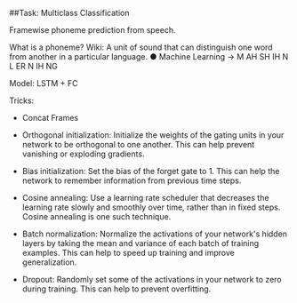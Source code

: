 ##Task:  Multiclass Classification 

Framewise phoneme prediction from speech. 

What is a phoneme? 
Wiki: A unit of sound that can distinguish one word from another in a particular language. ● Machine Learning → M AH SH IH N  L ER N IH NG

Model: LSTM + FC

Tricks: 
* Concat Frames

* Orthogonal initialization: Initialize the weights of the gating units in your network to be orthogonal to one another. This can help prevent vanishing or exploding gradients.

* Bias initialization: Set the bias of the forget gate to 1. This can help the network to remember information from previous time steps.

* Cosine annealing: Use a learning rate scheduler that decreases the learning rate slowly and smoothly over time, rather than in fixed steps. Cosine annealing is one such technique.

* Batch normalization: Normalize the activations of your network's hidden layers by taking the mean and variance of each batch of training examples. This can help to speed up training and improve generalization.

* Dropout: Randomly set some of the activations in your network to zero during training. This can help to prevent overfitting.
